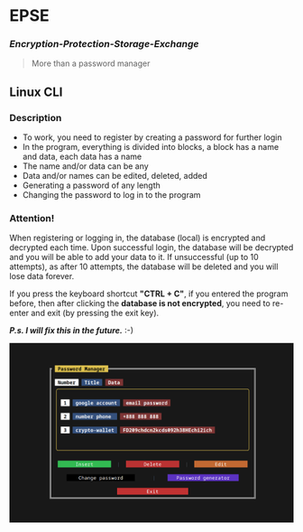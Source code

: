 # **EPSE** 
### ***Encryption-Protection-Storage-Exchange***
> More than a password manager

## Linux CLI
### Description
* To work, you need to register by creating a password for further login
* In the program, everything is divided into blocks, a block has a name and data, each data has a name
* The name and/or data can be any
* Data and/or names can be edited, deleted, added
* Generating a password of any length
* Changing the password to log in to the program

### Attention! 
When registering or logging in, the database (local) is encrypted and decrypted each time. Upon successful login, the database will be decrypted and you will be able to add your data to it. If unsuccessful (up to 10 attempts), as after 10 attempts, the database will be deleted and you will lose data forever. 

If you press the keyboard shortcut **"CTRL + C"**, if you entered the program before, then after clicking the **database is not encrypted**, you need to re-enter and exit (by pressing the exit key).

**_P.s. I will fix this in the future._** :-)

<img src="epse_cli.png">
